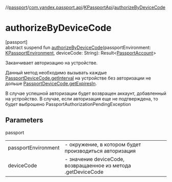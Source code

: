 //[passport](../../../index.md)/[com.yandex.passport.api](../index.md)/[KPassportApi](index.md)/[authorizeByDeviceCode](authorize-by-device-code.md)

# authorizeByDeviceCode

[passport]\
abstract suspend fun [authorizeByDeviceCode](authorize-by-device-code.md)(passportEnvironment: [KPassportEnvironment](../-k-passport-environment/index.md), deviceCode: String): Result&lt;[PassportAccount](../-passport-account/index.md)&gt;

Заканчивает авторизацию на устройстве.

Данный метод необходимо вызывать каждые [PassportDeviceCode.getInterval](../-passport-device-code/get-interval.md) на устройстве без авторизации не дольше [PassportDeviceCode.getExpiresIn](../-passport-device-code/get-expires-in.md).

В случае успешной авторизации будет возвращен аккаунт, добавленный на устройство. В случае, если авторизация еще не подтверждена, то будет выброшено PassportAuthorizationPendingException

## Parameters

passport

| | |
|---|---|
| passportEnvironment | -     окружение, в котором будет производиться авторизация |
| deviceCode | -     значение deviceCode, возвращаенное из метода .getDeviceCode |
